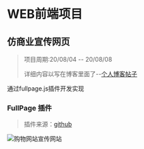 # WEB前端项目

## 仿商业宣传网页

> 项目周期:20/08/04 -- 20/08/08
>
> 详细内容以写在博客里面了--[个人博客帖子](https://alexss.ml/2020/08/08/web-qian-duan-xiang-mu-gou-wu-wang-zhan-xuan-chuan-wang-ye/)

通过fullpage.js插件开发实现

### FullPage 插件

> 插件来源：[github](https://github.com/alvarotrigo/fullPage.js)

![购物网站宣传网站](https://s1.ax1x.com/2020/08/08/aI1KVx.gif)

